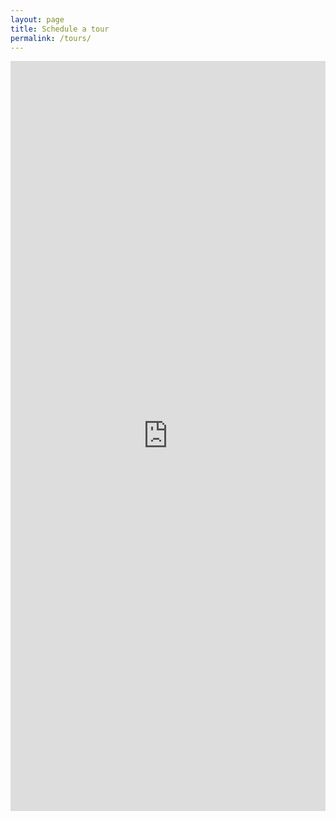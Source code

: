 ```yaml
---
layout: page
title: Schedule a tour
permalink: /tours/
---
```

<iframe src="https://docs.google.com/forms/d/e/1FAIpQLScObic25UTOxrRBPyeizEURhZxOOb2q8ZP0IJsFb03054Ng1Q/viewform?embedded=true" width="100%" height="1200" frameborder="0" marginheight="0" marginwidth="0">Loading...</iframe>